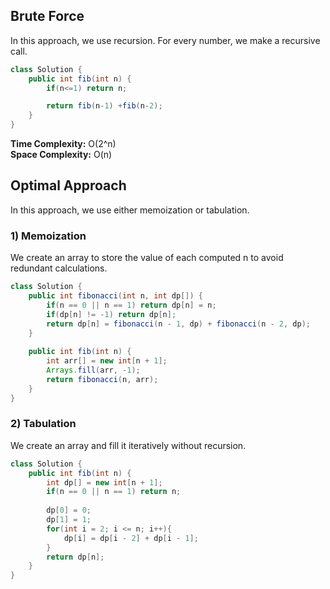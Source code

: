 ## Brute Force

In this approach, we use recursion. For every number, we make a recursive call.

```java
class Solution {
    public int fib(int n) {
        if(n<=1) return n;

        return fib(n-1) +fib(n-2);
    }
}
```

**Time Complexity:** O(2^n)  
**Space Complexity:** O(n)  


## Optimal Approach

In this approach, we use either memoization or tabulation.

### 1) Memoization

We create an array to store the value of each computed n to avoid redundant calculations.

```java
class Solution {
    public int fibonacci(int n, int dp[]) {
        if(n == 0 || n == 1) return dp[n] = n;
        if(dp[n] != -1) return dp[n];
        return dp[n] = fibonacci(n - 1, dp) + fibonacci(n - 2, dp);
    }
    
    public int fib(int n) {
        int arr[] = new int[n + 1];
        Arrays.fill(arr, -1);
        return fibonacci(n, arr);
    }
}
```

### 2) Tabulation

We create an array and fill it iteratively without recursion.

```java
class Solution {
    public int fib(int n) {
        int dp[] = new int[n + 1];
        if(n == 0 || n == 1) return n;
        
        dp[0] = 0;
        dp[1] = 1;
        for(int i = 2; i <= n; i++){
            dp[i] = dp[i - 2] + dp[i - 1];
        }
        return dp[n];
    }
}
```